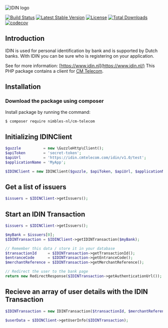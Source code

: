 ![IDIN logo](https://github.com/nimbles-nl/cm-telecom/blob/master/logo/IDIN_logo_64_pixels.png)

[![Build Status](https://travis-ci.org/nimbles-nl/cm-telecom.svg?branch=master)](https://travis-ci.org/nimbles-nl/cm-telecom) [![Latest Stable Version](https://poser.pugx.org/nimbles-nl/cm-telecom/v/stable)](https://packagist.org/packages/nimbles-nl/cm-telecom) [![License](https://poser.pugx.org/nimbles-nl/cm-telecom/license)](https://packagist.org/packages/nimbles-nl/cm-telecom) [![Total Downloads](https://poser.pugx.org/nimbles-nl/cm-telecom/downloads)](https://packagist.org/packages/nimbles-nl/cm-telecom) [![codecov](https://codecov.io/gh/nimbles-nl/cm-telecom/branch/master/graph/badge.svg)](https://codecov.io/gh/nimbles-nl/cm-telecom)

## Introduction

IDIN is used for personal identification by bank and is supported by Dutch banks.
With IDIN you can be sure who is registering on your application.

See for more information: [https://www.idin.nl](https://www.idin.nl/)
This PHP package contains a client for [CM Telecom](https://get.cm.nl/idin/).

## Installation

### Download the package using composer

Install package by running the command:

``` bash
$ composer require nimbles-nl/cm-telecom
```

Initializing IDINClient
-----------------------

``` php
$guzzle          = new \GuzzleHttp\Client();
$apiToken        = 'secret-token';
$apiUrl          = 'https://idin.cmtelecom.com/idin/v1.0/test';
$applicationName = 'MyApp';

$IDINClient = new IDINClient($guzzle, $apiToken, $apiUrl, $applicationName);
```

Get a list of issuers
---------------------

``` php
$issuers = $IDINClient->getIssuers();
```


Start an IDIN Transaction
-------------------------

``` php
$issuers = $IDINClient->getIssuers();

$myBank = $issuers[0];
$IDINTransaction = $IDINClient->getIDINTransaction($myBank);

// Remember this data / store it in your database
$transactionId     = $IDINTransaction->getTransactionId();
$entranceCode      = $IDINTransaction->getEntranceCode();
$merchantReference = $IDINTransaction->getMerchantReference();

// Redirect the user to the bank page
return new RedirectResponse($IDINTransaction->getAuthenticationUrl());
```

Recieve an array of user details with the IDIN Transaction
----------------------------------------------------------

``` php
$IDINTransaction = new IDINTransaction($transactionId, $merchantReference, $entranceCode);

$userData = $IDINClient->getUserInfo($IDINTransaction);
```
